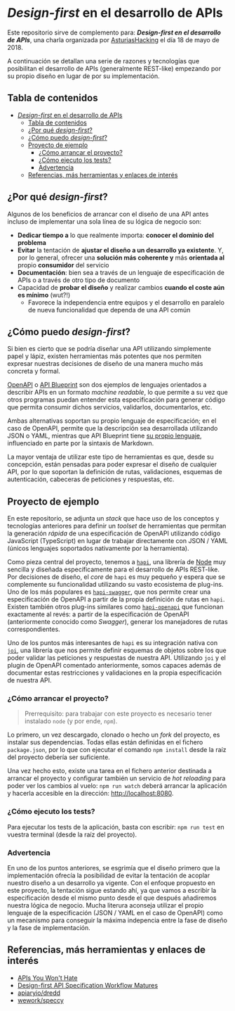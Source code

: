 # _Design-first_ en el desarrollo de APIs

Este repositorio sirve de complemento para: **_Design-first en el desarrollo de APIs_**, una charla organizada por [AsturiasHacking](http://asturiashacking.org) el día 18 de mayo de 2018.

A continuación se detallan una serie de razones y tecnologías que posibilitan el desarrollo de APIs (generalmente REST-like) empezando por su propio diseño en lugar de por su implementación.

## Tabla de contenidos

<!-- TOC -->

- [_Design-first_ en el desarrollo de APIs](#_design-first_-en-el-desarrollo-de-apis)
  - [Tabla de contenidos](#tabla-de-contenidos)
  - [¿Por qué _design-first_?](#¿por-qué-_design-first_)
  - [¿Cómo puedo _design-first_?](#¿cómo-puedo-_design-first_)
  - [Proyecto de ejemplo](#proyecto-de-ejemplo)
    - [¿Cómo arrancar el proyecto?](#¿cómo-arrancar-el-proyecto)
    - [¿Cómo ejecuto los tests?](#¿cómo-ejecuto-los-tests)
    - [Advertencia](#advertencia)
  - [Referencias, más herramientas y enlaces de interés](#referencias-más-herramientas-y-enlaces-de-interés)

<!-- /TOC -->

## ¿Por qué _design-first_?

Algunos de los beneficios de arrancar con el diseño de una API antes incluso de implementar una sola línea de su lógica de negocio son:

- **Dedicar tiempo a** lo que realmente importa: **conocer el dominio del problema**
- **Evitar** la tentación de **ajustar el diseño a un desarrollo ya existente**. Y, por lo general, ofrecer una **solución más coherente y** más **orientada al** propio **consumidor** del servicio
- **Documentación**: bien sea a través de un lenguaje de especificación de APIs o a través de otro tipo de documento
- Capacidad de **probar el diseño** y realizar cambios **cuando el coste aún es mínimo** (wut?!)
  - Favorece la independencia entre equipos y el desarrollo en paralelo de nueva funcionalidad que dependa de una API común

## ¿Cómo puedo _design-first_?

Si bien es cierto que se podría diseñar una API utilizando simplemente papel y lápiz, existen herramientas más potentes que nos permiten expresar nuestras decisiones de diseño de una manera mucho más concreta y formal.

[OpenAPI](https://www.openapis.org/) o [API Blueprint](https://apiblueprint.org/) son dos ejemplos de lenguajes orientados a describir APIs en un formato _machine readable_, lo que permite a su vez que otros programas puedan entender esta especificación para generar código que permita consumir dichos servicios, validarlos, documentarlos, etc.

Ambas alternativas soportan su propio lenguaje de especificación; en el caso de OpenAPI, permite que la descripción sea desarrollada utilizando JSON o YAML, mientras que API Blueprint tiene [su propio lenguaje](https://github.com/apiaryio/api-blueprint/blob/master/API%20Blueprint%20Specification.md), influenciado en parte por la sintaxis de Markdown.

La mayor ventaja de utilizar este tipo de herramientas es que, desde su concepción, están pensadas para poder expresar el diseño de cualquier API, por lo que soportan la definición de rutas, validaciones, esquemas de autenticación, cabeceras de peticiones y respuestas, etc.

## Proyecto de ejemplo

En este repositorio, se adjunta un _stack_ que hace uso de los conceptos y tecnologías anteriores para definir un _toolset_ de herramientas que permitan la generación _rápida_ de una especificación de OpenAPI utilizando código JavaScript (TypeScript) en lugar de trabajar directamente con JSON / YAML (únicos lenguajes soportados nativamente por la herramienta).

Como pieza central del proyecto, tenemos a [`hapi`](https://hapijs.com), una librería de [Node](https://nodejs.org/en/) muy sencilla y diseñada específicamente para el desarrollo de APIs REST-like. Por decisiones de diseño, el _core_ de `hapi` es muy pequeño y espera que se complemente su funcionalidad utilizando su vasto ecosistema de plug-ins. Uno de los más populares es [`hapi-swagger`](https://github.com/glennjones/hapi-swagger), que nos permite crear una especificación de OpenAPI a partir de la propia definición de rutas en `hapi`. Existen también otros plug-ins similares como [`hapi-openapi`](https://github.com/krakenjs/hapi-openapi) que funcionan exactamente al revés: a partir de la especificación de OpenAPI (anteriormente conocido como _Swagger_), generar los manejadores de rutas correspondientes.

Uno de los puntos más interesantes de `hapi` es su integración nativa con [`joi`](https://github.com/hapijs/joi), una librería que nos permite definir esquemas de objetos sobre los que poder validar las peticiones y respuestas de nuestra API. Utilizando `joi` y el plugin de OpenAPI comentado anteriormente, somos capaces además de documentar estas restricciones y validaciones en la propia especificación de nuestra API.

### ¿Cómo arrancar el proyecto?

> Prerrequisito: para trabajar con este proyecto es necesario tener instalado `node` (y por ende, `npm`).

Lo primero, un vez descargado, clonado o hecho un _fork_ del proyecto, es instalar sus dependencias. Todas ellas están definidas en el fichero `package.json`, por lo que con ejecutar el comando `npm install` desde la raíz del proyecto debería ser suficiente.

Una vez hecho esto, existe una tarea en el fichero anterior destinada a arrancar el proyecto y configurar también un servicio de _hot reloading_ para poder ver los cambios al vuelo: `npm run watch` deberá arrancar la aplicación y hacerla accesible en la dirección: <http://localhost:8080>.

### ¿Cómo ejecuto los tests?

Para ejecutar los tests de la aplicación, basta con escribir: `npm run test` en vuestra terminal (desde la raíz del proyecto).

### Advertencia

En uno de los puntos anteriores, se esgrimía que el diseño primero que la implementación ofrecía la posibilidad de evitar la tentación de acoplar nuestro diseño a un desarrollo ya vigente. Con el enfoque propuesto en este proyecto, la tentación sigue estando ahí, ya que vamos a escribir la especificación desde el mismo punto desde el que después añadiremos nuestra lógica de negocio. Mucha literura aconseja utilizar el propio lenguaje de la especificación (JSON / YAML en el caso de OpenAPI) como un mecanismo para conseguir la máxima indepencia entre la fase de diseño y la fase de implementación.

## Referencias, más herramientas y enlaces de interés

- [APIs You Won't Hate](https://apisyouwonthate.com/)
- [Design-first API Specification Workflow Matures](https://philsturgeon.uk/api/2018/03/01/api-specification-workflow-matures/)
- [apiaryio/dredd](https://github.com/apiaryio/dredd)
- [wework/speccy](https://github.com/wework/speccy)
